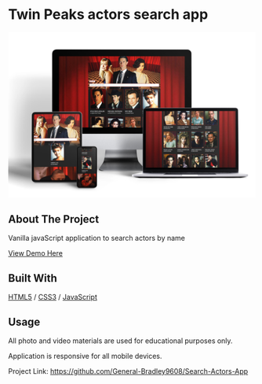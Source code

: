 
<div>
  <h1>Twin Peaks actors search app</h1> 
  <img src="image/21!!!.jpg" alt="cover image" width="auto">
</div>

<!-- ABOUT THE PROJECT -->
## About The Project
Vanilla javaScript application to search actors by name 

  <p>
    <a href="">View Demo Here</a>
  </p>

## Built With

[HTML5](https://www.w3schools.com/html/) / [CSS3](https://www.w3schools.com/css/) / [JavaScript](https://www.w3schools.com/js/)
 
<!-- USAGE EXAMPLES -->
## Usage
<p> </p>
<p>All photo and video materials are used for educational purposes only.</p>
<p>Application is responsive for all mobile devices.</p>

Project Link: https://github.com/General-Bradley9608/Search-Actors-App  
